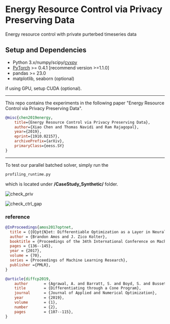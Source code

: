 # Energy Resource Control via Privacy Preserving Data
Energy resource control with private purterbed timeseries data 


## Setup and Dependencies

+ Python 3.x/numpy/scipy/[cvxpy](http://www.cvxpy.org/en/latest/)
+ [PyTorch](https://pytorch.org) >= 0.4.1  [recommend version >=1.1.0]
+ pandas >= 23.0
+ matplotlib, seaborn (optional)

if using GPU, setup CUDA (optional).

---

This repo contains the experiments in the following paper "Energy Resource Control via Privacy Preserving Data". 

```bibtex
@misc{chen2019energy,
    title={Energy Resource Control via Privacy Preserving Data},
    author={Xiao Chen and Thomas Navidi and Ram Rajagopal},
    year={2019},
    eprint={1910.02157},
    archivePrefix={arXiv},
    primaryClass={eess.SY}
}
```


---

To test our parallel batched solver, simply run the 
```python
profiling_runtime.py 
``` 
which is located under **/CaseStudy_Synthetic/** folder. 


![check_priv](debug_priv_vis_out.gif)


![check_ctrl_gap](diagnostic_c_sol_vis_out.gif)


### reference 

```bibtex
@InProceedings{amos2017optnet,
  title = {{O}pt{N}et: Differentiable Optimization as a Layer in Neural Networks},
  author = {Brandon Amos and J. Zico Kolter},
  booktitle = {Proceedings of the 34th International Conference on Machine Learning},
  pages = {136--145},
  year = {2017},
  volume = {70},
  series = {Proceedings of Machine Learning Research},
  publisher ={PMLR},
}

@article{diffcp2019,
    author       = {Agrawal, A. and Barratt, S. and Boyd, S. and Busseti, E. and Moursi, W.},
    title        = {Differentiating through a Cone Program},
    journal      = {Journal of Applied and Numerical Optimization},
    year         = {2019},
    volume       = {1},
    number       = {2},
    pages        = {107--115},
}

```
